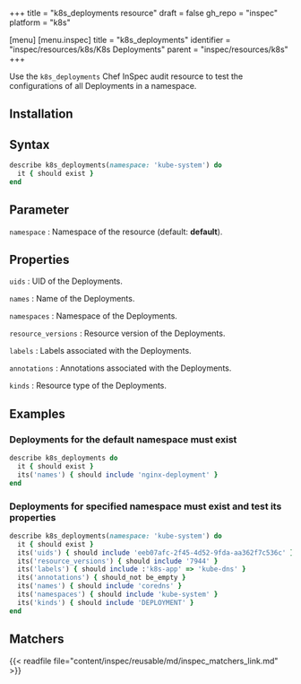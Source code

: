 +++
title = "k8s_deployments resource"
draft = false
gh_repo = "inspec"
platform = "k8s"

[menu]
[menu.inspec]
title = "k8s_deployments"
identifier = "inspec/resources/k8s/K8s Deployments"
parent = "inspec/resources/k8s"
+++

Use the `k8s_deployments` Chef InSpec audit resource to test the configurations of all Deployments in a namespace.

## Installation

## Syntax

```ruby
describe k8s_deployments(namespace: 'kube-system') do
  it { should exist }
end
```

## Parameter

`namespace`
: Namespace of the resource (default: **default**).

## Properties

`uids`
: UID of the Deployments.

`names`
: Name of the Deployments.

`namespaces`
: Namespace of the Deployments.

`resource_versions`
: Resource version of the Deployments.

`labels`
: Labels associated with the Deployments.

`annotations`
: Annotations associated with the Deployments.

`kinds`
: Resource type of the Deployments.

## Examples

### Deployments for the default namespace must exist

```ruby
describe k8s_deployments do
  it { should exist }
  its('names') { should include 'nginx-deployment' }
end
```

### Deployments for specified namespace must exist and test its properties

```ruby
describe k8s_deployments(namespace: 'kube-system') do
  it { should exist }
  its('uids') { should include 'eeb07afc-2f45-4d52-9fda-aa362f7c536c' }
  its('resource_versions') { should include '7944' }
  its('labels') { should include :'k8s-app' => 'kube-dns' }
  its('annotations') { should_not be_empty }
  its('names') { should include 'coredns' }
  its('namespaces') { should include 'kube-system' }
  its('kinds') { should include 'DEPLOYMENT' }
end
```

## Matchers

{{< readfile file="content/inspec/reusable/md/inspec_matchers_link.md" >}}
